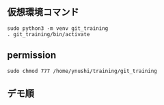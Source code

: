 ## 仮想環境コマンド
```
sudo python3 -m venv git_training
. git_training/bin/activate
```

## permission
```
sudo chmod 777 /home/ynushi/training/git_training
```

## デモ順